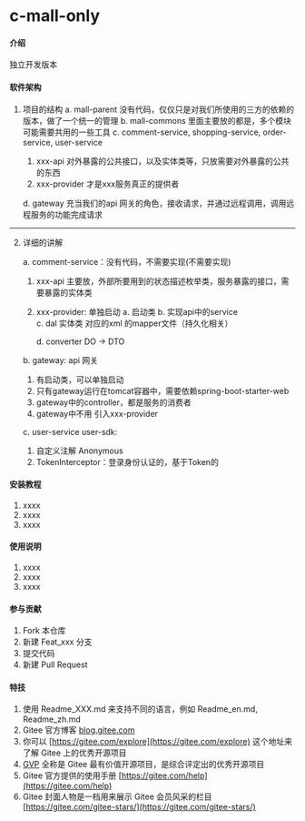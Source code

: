 # c-mall-only

#### 介绍
独立开发版本

#### 软件架构
1.  项目的结构
    a. mall-parent 没有代码，仅仅只是对我们所使用的三方的依赖的版本，做了一个统一的管理
	b. mall-commons 里面主要放的都是，多个模块可能需要共用的一些工具
	c. comment-service, shopping-service, order-service, user-service
	   1) xxx-api 对外暴露的公共接口，以及实体类等，只放需要对外暴露的公共的东西
	   2) xxx-provider 才是xxx服务真正的提供者
	   
	d. gateway  充当我们的api 网关的角色，接收请求，并通过远程调用，调用远程服务的功能完成请求
	
-----------------------------------------------------------------------------------------------------
2.  详细的讲解

    a. comment-service：没有代码，不需要实现(不需要实现)
	   1) xxx-api 主要放，外部所要用到的状态描述枚举类，服务暴露的接口，需要暴露的实体类
       2) xxx-provider: 单独启动
           a. 启动类
           b. 实现api中的service	
           c. dal
                实体类
                对应的xml 的mapper文件（持久化相关）
				
		   d. converter DO -> DTO
		   
		   
    b. gateway: api 网关
	   1) 有启动类，可以单独启动
	   2) 只有gateway运行在tomcat容器中，需要依赖spring-boot-starter-web
	   3) gateway中的controller，都是服务的消费者
	   4) gateway中不用 引入xxx-provider
	   
	c. user-service
	   user-sdk:
	   1) 自定义注解 Anonymous
	   2) TokenInterceptor：登录身份认证的，基于Token的
	   

         				
#### 安装教程

1.  xxxx
2.  xxxx
3.  xxxx

#### 使用说明

1.  xxxx
2.  xxxx
3.  xxxx

#### 参与贡献

1.  Fork 本仓库
2.  新建 Feat_xxx 分支
3.  提交代码
4.  新建 Pull Request


#### 特技

1.  使用 Readme\_XXX.md 来支持不同的语言，例如 Readme\_en.md, Readme\_zh.md
2.  Gitee 官方博客 [blog.gitee.com](https://blog.gitee.com)
3.  你可以 [https://gitee.com/explore](https://gitee.com/explore) 这个地址来了解 Gitee 上的优秀开源项目
4.  [GVP](https://gitee.com/gvp) 全称是 Gitee 最有价值开源项目，是综合评定出的优秀开源项目
5.  Gitee 官方提供的使用手册 [https://gitee.com/help](https://gitee.com/help)
6.  Gitee 封面人物是一档用来展示 Gitee 会员风采的栏目 [https://gitee.com/gitee-stars/](https://gitee.com/gitee-stars/)
